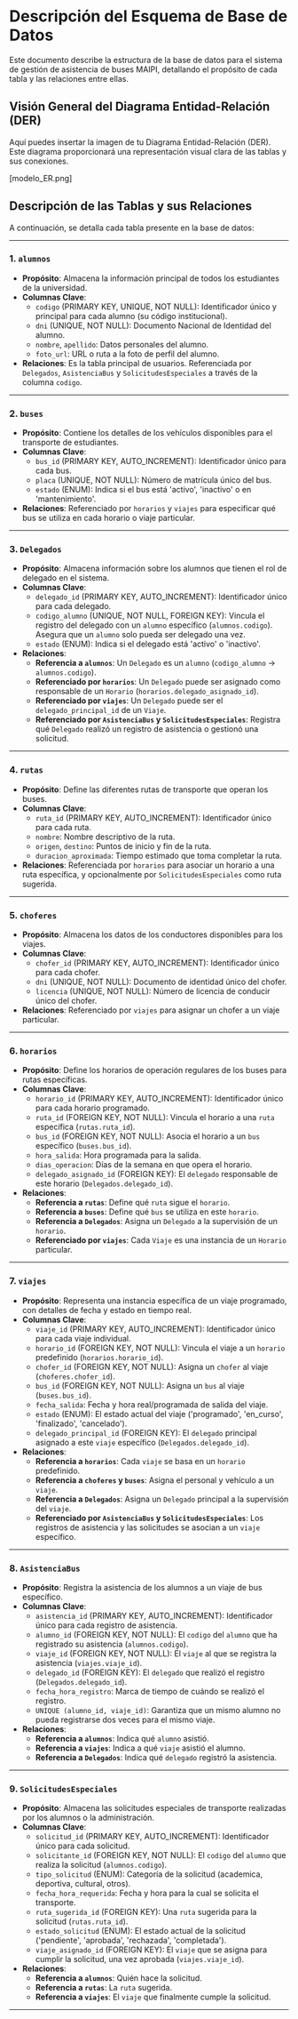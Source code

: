 # Descripción del Esquema de Base de Datos

Este documento describe la estructura de la base de datos para el sistema de gestión de asistencia de buses MAIPI, detallando el propósito de cada tabla y las relaciones entre ellas.

## Visión General del Diagrama Entidad-Relación (DER)

Aquí puedes insertar la imagen de tu Diagrama Entidad-Relación (DER). Este diagrama proporcionará una representación visual clara de las tablas y sus conexiones.


[modelo_ER.png]


## Descripción de las Tablas y sus Relaciones

A continuación, se detalla cada tabla presente en la base de datos:

-----

### 1\. `alumnos`

  * **Propósito**: Almacena la información principal de todos los estudiantes de la universidad.
  * **Columnas Clave**:
      * `codigo` (PRIMARY KEY, UNIQUE, NOT NULL): Identificador único y principal para cada alumno (su código institucional).
      * `dni` (UNIQUE, NOT NULL): Documento Nacional de Identidad del alumno.
      * `nombre`, `apellido`: Datos personales del alumno.
      * `foto_url`: URL o ruta a la foto de perfil del alumno.
  * **Relaciones**: Es la tabla principal de usuarios. Referenciada por `Delegados`, `AsistenciaBus` y `SolicitudesEspeciales` a través de la columna `codigo`.

-----

### 2\. `buses`

  * **Propósito**: Contiene los detalles de los vehículos disponibles para el transporte de estudiantes.
  * **Columnas Clave**:
      * `bus_id` (PRIMARY KEY, AUTO\_INCREMENT): Identificador único para cada bus.
      * `placa` (UNIQUE, NOT NULL): Número de matrícula único del bus.
      * `estado` (ENUM): Indica si el bus está 'activo', 'inactivo' o en 'mantenimiento'.
  * **Relaciones**: Referenciado por `horarios` y `viajes` para especificar qué bus se utiliza en cada horario o viaje particular.

-----

### 3\. `Delegados`

  * **Propósito**: Almacena información sobre los alumnos que tienen el rol de delegado en el sistema.
  * **Columnas Clave**:
      * `delegado_id` (PRIMARY KEY, AUTO\_INCREMENT): Identificador único para cada delegado.
      * `codigo_alumno` (UNIQUE, NOT NULL, FOREIGN KEY): Vincula el registro del delegado con un `alumno` específico (`alumnos.codigo`). Asegura que un `alumno` solo pueda ser delegado una vez.
      * `estado` (ENUM): Indica si el delegado está 'activo' o 'inactivo'.
  * **Relaciones**:
      * **Referencia a `alumnos`**: Un `Delegado` es un `alumno` (`codigo_alumno` -\> `alumnos.codigo`).
      * **Referenciado por `horarios`**: Un `Delegado` puede ser asignado como responsable de un `Horario` (`horarios.delegado_asignado_id`).
      * **Referenciado por `viajes`**: Un `Delegado` puede ser el `delegado_principal_id` de un `Viaje`.
      * **Referenciado por `AsistenciaBus` y `SolicitudesEspeciales`**: Registra qué `Delegado` realizó un registro de asistencia o gestionó una solicitud.

-----

### 4\. `rutas`

  * **Propósito**: Define las diferentes rutas de transporte que operan los buses.
  * **Columnas Clave**:
      * `ruta_id` (PRIMARY KEY, AUTO\_INCREMENT): Identificador único para cada ruta.
      * `nombre`: Nombre descriptivo de la ruta.
      * `origen`, `destino`: Puntos de inicio y fin de la ruta.
      * `duracion_aproximada`: Tiempo estimado que toma completar la ruta.
  * **Relaciones**: Referenciada por `horarios` para asociar un horario a una ruta específica, y opcionalmente por `SolicitudesEspeciales` como ruta sugerida.

-----

### 5\. `choferes`

  * **Propósito**: Almacena los datos de los conductores disponibles para los viajes.
  * **Columnas Clave**:
      * `chofer_id` (PRIMARY KEY, AUTO\_INCREMENT): Identificador único para cada chofer.
      * `dni` (UNIQUE, NOT NULL): Documento de identidad único del chofer.
      * `licencia` (UNIQUE, NOT NULL): Número de licencia de conducir único del chofer.
  * **Relaciones**: Referenciado por `viajes` para asignar un chofer a un viaje particular.

-----

### 6\. `horarios`

  * **Propósito**: Define los horarios de operación regulares de los buses para rutas específicas.
  * **Columnas Clave**:
      * `horario_id` (PRIMARY KEY, AUTO\_INCREMENT): Identificador único para cada horario programado.
      * `ruta_id` (FOREIGN KEY, NOT NULL): Vincula el horario a una `ruta` específica (`rutas.ruta_id`).
      * `bus_id` (FOREIGN KEY, NOT NULL): Asocia el horario a un `bus` específico (`buses.bus_id`).
      * `hora_salida`: Hora programada para la salida.
      * `dias_operacion`: Días de la semana en que opera el horario.
      * `delegado_asignado_id` (FOREIGN KEY): El `delegado` responsable de este horario (`Delegados.delegado_id`).
  * **Relaciones**:
      * **Referencia a `rutas`**: Define qué `ruta` sigue el `horario`.
      * **Referencia a `buses`**: Define qué `bus` se utiliza en este `horario`.
      * **Referencia a `Delegados`**: Asigna un `Delegado` a la supervisión de un `horario`.
      * **Referenciado por `viajes`**: Cada `Viaje` es una instancia de un `Horario` particular.

-----

### 7\. `viajes`

  * **Propósito**: Representa una instancia específica de un viaje programado, con detalles de fecha y estado en tiempo real.
  * **Columnas Clave**:
      * `viaje_id` (PRIMARY KEY, AUTO\_INCREMENT): Identificador único para cada viaje individual.
      * `horario_id` (FOREIGN KEY, NOT NULL): Vincula el viaje a un `horario` predefinido (`horarios.horario_id`).
      * `chofer_id` (FOREIGN KEY, NOT NULL): Asigna un `chofer` al viaje (`choferes.chofer_id`).
      * `bus_id` (FOREIGN KEY, NOT NULL): Asigna un `bus` al viaje (`buses.bus_id`).
      * `fecha_salida`: Fecha y hora real/programada de salida del viaje.
      * `estado` (ENUM): El estado actual del viaje ('programado', 'en\_curso', 'finalizado', 'cancelado').
      * `delegado_principal_id` (FOREIGN KEY): El `delegado` principal asignado a este `viaje` específico (`Delegados.delegado_id`).
  * **Relaciones**:
      * **Referencia a `horarios`**: Cada `viaje` se basa en un `horario` predefinido.
      * **Referencia a `choferes` y `buses`**: Asigna el personal y vehículo a un `viaje`.
      * **Referencia a `Delegados`**: Asigna un `Delegado` principal a la supervisión del `viaje`.
      * **Referenciado por `AsistenciaBus` y `SolicitudesEspeciales`**: Los registros de asistencia y las solicitudes se asocian a un `viaje` específico.

-----

### 8\. `AsistenciaBus`

  * **Propósito**: Registra la asistencia de los alumnos a un viaje de bus específico.
  * **Columnas Clave**:
      * `asistencia_id` (PRIMARY KEY, AUTO\_INCREMENT): Identificador único para cada registro de asistencia.
      * `alumno_id` (FOREIGN KEY, NOT NULL): El `codigo` del `alumno` que ha registrado su asistencia (`alumnos.codigo`).
      * `viaje_id` (FOREIGN KEY, NOT NULL): El `viaje` al que se registra la asistencia (`viajes.viaje_id`).
      * `delegado_id` (FOREIGN KEY): El `delegado` que realizó el registro (`Delegados.delegado_id`).
      * `fecha_hora_registro`: Marca de tiempo de cuándo se realizó el registro.
      * `UNIQUE (alumno_id, viaje_id)`: Garantiza que un mismo alumno no pueda registrarse dos veces para el mismo viaje.
  * **Relaciones**:
      * **Referencia a `alumnos`**: Indica qué `alumno` asistió.
      * **Referencia a `viajes`**: Indica a qué `viaje` asistió el alumno.
      * **Referencia a `Delegados`**: Indica qué `delegado` registró la asistencia.

-----

### 9\. `SolicitudesEspeciales`

  * **Propósito**: Almacena las solicitudes especiales de transporte realizadas por los alumnos o la administración.
  * **Columnas Clave**:
      * `solicitud_id` (PRIMARY KEY, AUTO\_INCREMENT): Identificador único para cada solicitud.
      * `solicitante_id` (FOREIGN KEY, NOT NULL): El `codigo` del `alumno` que realiza la solicitud (`alumnos.codigo`).
      * `tipo_solicitud` (ENUM): Categoría de la solicitud (academica, deportiva, cultural, otros).
      * `fecha_hora_requerida`: Fecha y hora para la cual se solicita el transporte.
      * `ruta_sugerida_id` (FOREIGN KEY): Una `ruta` sugerida para la solicitud (`rutas.ruta_id`).
      * `estado_solicitud` (ENUM): El estado actual de la solicitud ('pendiente', 'aprobada', 'rechazada', 'completada').
      * `viaje_asignado_id` (FOREIGN KEY): El `viaje` que se asigna para cumplir la solicitud, una vez aprobada (`viajes.viaje_id`).
  * **Relaciones**:
      * **Referencia a `alumnos`**: Quién hace la solicitud.
      * **Referencia a `rutas`**: La `ruta` sugerida.
      * **Referencia a `viajes`**: El `viaje` que finalmente cumple la solicitud.

-----
